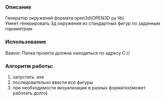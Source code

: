### Описание

Генератор окружений формата open3d(OPEN3D py lib)  
Умеет генерировать 3д окружения из стандартных фигур по заданным параметрам   
   

### Использование  
Важно: Папка проекта должна находиться по адресу C://  

### Алгоритм работы:  
  1) запустить .exe
  2) последовательно ввести все фигуры
  3) при необходимости визуализация в разных форматах(может работать долго)
